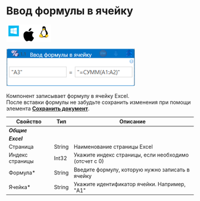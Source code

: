 # Ввод формулы в ячейку

![](<../../../.gitbook/assets/image (100) (1) (1) (1) (1) (1) (1) (10) (207).png>)

![](<../../../.gitbook/assets/Ввод формулы в ячейку. Excel.png>)

Компонент записывает формулу в ячейку Excel.\
После вставки формулы не забудьте сохранить изменения при помощи элемента [**Сохранить документ**](https://docs.primo-rpa.ru/primo-rpa/g_elements/osnovnye-elementy/prilozhenie-excel/el_excel_save).

| Свойство        | Тип     | Описание                      |
| --------------- | ------- | ----------------------------- |
| ***Общие***      | |  |
| ***Excel***      | |  |
| Страница        | String  | Наименование страницы Excel   |
| Индекс страницы | Int32   | Укажите индекс страницы, если необходимо (отсчет с 0) |
| Формула\*        | String  | Введите формулу, которую нужно записать в ячейку |
| Ячейка\*        | String  | Укажите идентификатор ячейки. Например, "A1"    |
